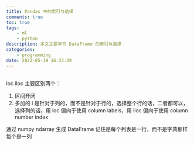 ```yaml
---
title: Pandas 中的索引与选择
comments: true
toc: true
tags:
    - ml
    - python
description: 本文主要学习 DataFrame 的索引与选择
categories:
    - programming
date: 2022-05-19 16:33:29
---
```


##

loc iloc 主要区别两个：

1. 区间开闭
2. 多加的 i 是针对于列的，而不是针对于行的，选择整个行的话，二者都可以，选择列的话，用 loc 偏向于使用 column labels，用 iloc 偏向于使用 column number index

通过 numpy ndarray 生成 DataFrame 记住是每个列表是一行，而不是字典那样每个是一列
